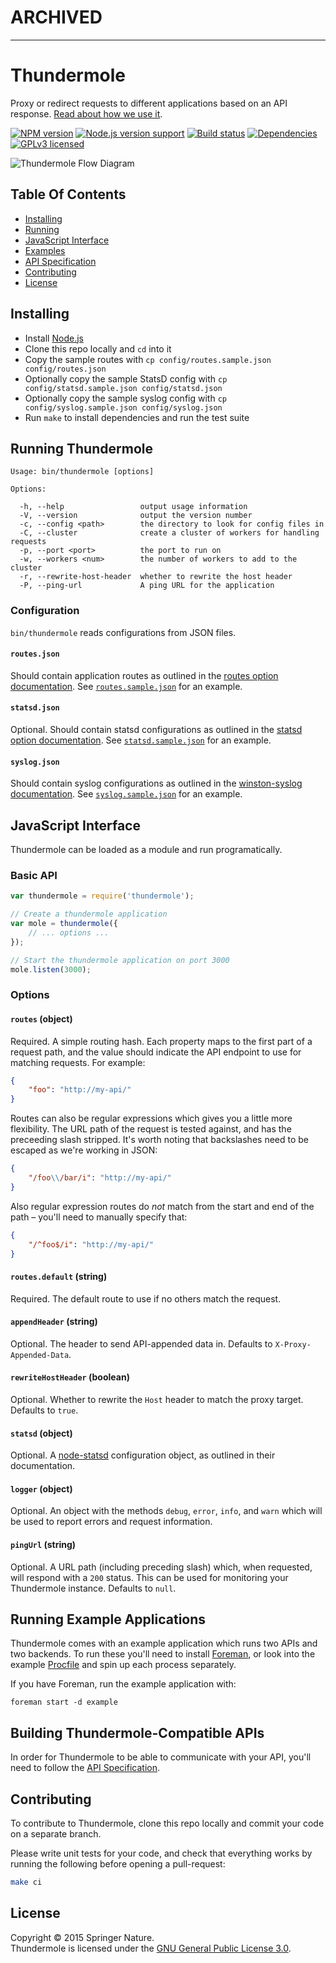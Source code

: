 # ARCHIVED

---

Thundermole
===========

Proxy or redirect requests to different applications based on an API response. [Read about how we use it][cruft-post].

[![NPM version][shield-npm]][info-npm]
[![Node.js version support][shield-node]][info-node]
[![Build status][shield-build]][info-build]
[![Dependencies][shield-dependencies]][info-dependencies]
[![GPLv3 licensed][shield-license]][info-license]

![Thundermole Flow Diagram](docs/Diagram.png?raw=true)


Table Of Contents
-----------------

- [Installing](#installing)
- [Running](#running-thundermole)
- [JavaScript Interface](#javascript-interface)
- [Examples](#running-example-applications)
- [API Specification](#building-thundermole-compatible-apis)
- [Contributing](#contributing)
- [License](#license)


Installing
----------

- Install [Node.js][node]
- Clone this repo locally and `cd` into it
- Copy the sample routes with `cp config/routes.sample.json config/routes.json`
- Optionally copy the sample StatsD config with `cp config/statsd.sample.json config/statsd.json`
- Optionally copy the sample syslog config with `cp config/syslog.sample.json config/syslog.json`
- Run `make` to install dependencies and run the test suite


Running Thundermole
-------------------

```
Usage: bin/thundermole [options]

Options:

  -h, --help                 output usage information
  -V, --version              output the version number
  -c, --config <path>        the directory to look for config files in
  -C, --cluster              create a cluster of workers for handling requests
  -p, --port <port>          the port to run on
  -w, --workers <num>        the number of workers to add to the cluster
  -r, --rewrite-host-header  whether to rewrite the host header
  -P, --ping-url             A ping URL for the application
```

### Configuration

`bin/thundermole` reads configurations from JSON files.

#### `routes.json`

Should contain application routes as outlined in the [routes option documentation](#routes-object). See [`routes.sample.json`](/config/routes.sample.json) for an example.

#### `statsd.json`

Optional. Should contain statsd configurations as outlined in the [statsd option documentation](#statsd-object). See [`statsd.sample.json`](/config/statsd.sample.json) for an example.

#### `syslog.json`

Should contain syslog configurations as outlined in the [winston-syslog documentation][winston-syslog]. See [`syslog.sample.json`](/config/syslog.sample.json) for an example.


JavaScript Interface
--------------------

Thundermole can be loaded as a module and run programatically.


### Basic API

```js
var thundermole = require('thundermole');

// Create a thundermole application
var mole = thundermole({
    // ... options ...
});

// Start the thundermole application on port 3000
mole.listen(3000);
```


### Options

#### `routes` (object)

Required. A simple routing hash. Each property maps to the first part of a request path, and the value should indicate the API endpoint to use for matching requests. For example:

```json
{
    "foo": "http://my-api/"
}
```

Routes can also be regular expressions which gives you a little more flexibility. The URL path of the request is tested against, and has the preceeding slash stripped. It's worth noting that backslashes need to be escaped as we're working in JSON:

```json
{
    "/foo\\/bar/i": "http://my-api/"
}
```

Also regular expression routes do *not* match from the start and end of the path – you'll need to manually specify that:

```json
{
    "/^foo$/i": "http://my-api/"
}
```

#### `routes.default` (string)

Required. The default route to use if no others match the request.

#### `appendHeader` (string)

Optional. The header to send API-appended data in. Defaults to `X-Proxy-Appended-Data`.

#### `rewriteHostHeader` (boolean)

Optional. Whether to rewrite the `Host` header to match the proxy target. Defaults to `true`.

#### `statsd` (object)

Optional. A [node-statsd][node-statsd] configuration object, as outlined in their documentation.

#### `logger` (object)

Optional. An object with the methods `debug`, `error`, `info`, and `warn` which will be used to report errors and request information.

#### `pingUrl` (string)

Optional. A URL path (including preceding slash) which, when requested, will respond with a `200` status. This can be used for monitoring your Thundermole instance. Defaults to `null`.



Running Example Applications
----------------------------

Thundermole comes with an example application which runs two APIs and two backends. To run these you'll need to install [Foreman][foreman], or look into the example [Procfile](example/Procfile) and spin up each process separately.

If you have Foreman, run the example application with:

```
foreman start -d example
```


Building Thundermole-Compatible APIs
------------------------------------

In order for Thundermole to be able to communicate with your API, you'll need to follow the [API Specification](/docs/API-Specification.md).


Contributing
------------

To contribute to Thundermole, clone this repo locally and commit your code on a separate branch.

Please write unit tests for your code, and check that everything works by running the following before opening a pull-request:

```sh
make ci
```


License
-------

Copyright &copy; 2015 Springer Nature.  
Thundermole is licensed under the [GNU General Public License 3.0][info-license].



[cruft-post]: http://cruft.io/posts/complex-routing-logic-with-thundermole/
[foreman]: https://github.com/ddollar/foreman
[node]: https://nodejs.org/
[node-statsd]: https://github.com/sivy/node-statsd
[winston-syslog]: https://github.com/winstonjs/winston-syslog

[info-dependencies]: https://gemnasium.com/springernature/thundermole
[info-license]: LICENSE
[info-node]: package.json
[info-npm]: https://www.npmjs.com/package/thundermole
[info-build]: https://travis-ci.org/springernature/thundermole
[shield-dependencies]: https://img.shields.io/gemnasium/springernature/thundermole.svg
[shield-license]: https://img.shields.io/badge/license-GPLv3-blue.svg
[shield-node]: https://img.shields.io/badge/node.js%20support-0.10–4-brightgreen.svg
[shield-npm]: https://img.shields.io/npm/v/thundermole.svg
[shield-build]: https://img.shields.io/travis/springernature/thundermole/master.svg
